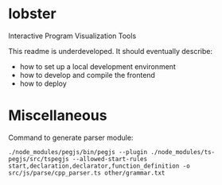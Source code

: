 # lobster
Interactive Program Visualization Tools


This readme is underdeveloped. It should eventually describe:
 - how to set up a local development environment
 - how to develop and compile the frontend
 - how to deploy

# Miscellaneous

Command to generate parser module:
```console
./node_modules/pegjs/bin/pegjs --plugin ./node_modules/ts-pegjs/src/tspegjs --allowed-start-rules start,declaration,declarator,function_definition -o src/js/parse/cpp_parser.ts other/grammar.txt
```